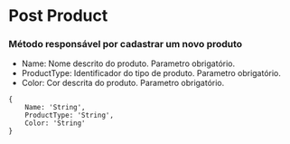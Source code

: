 # Post Product
### Método responsável por cadastrar um novo produto
- Name: Nome descrito do produto. Parametro obrigatório.
- ProductType: Identificador do tipo de produto. Parametro obrigatório.
- Color: Cor descrita do produto. Parametro obrigatório.
<!--ts-->
    {
        Name: 'String',
        ProductType: 'String',
        Color: 'String'
    }
<!--te-->